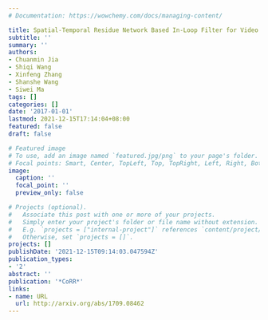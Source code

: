 ```yaml
---
# Documentation: https://wowchemy.com/docs/managing-content/

title: Spatial-Temporal Residue Network Based In-Loop Filter for Video Coding
subtitle: ''
summary: ''
authors:
- Chuanmin Jia
- Shiqi Wang
- Xinfeng Zhang
- Shanshe Wang
- Siwei Ma
tags: []
categories: []
date: '2017-01-01'
lastmod: 2021-12-15T17:14:04+08:00
featured: false
draft: false

# Featured image
# To use, add an image named `featured.jpg/png` to your page's folder.
# Focal points: Smart, Center, TopLeft, Top, TopRight, Left, Right, BottomLeft, Bottom, BottomRight.
image:
  caption: ''
  focal_point: ''
  preview_only: false

# Projects (optional).
#   Associate this post with one or more of your projects.
#   Simply enter your project's folder or file name without extension.
#   E.g. `projects = ["internal-project"]` references `content/project/deep-learning/index.md`.
#   Otherwise, set `projects = []`.
projects: []
publishDate: '2021-12-15T09:14:03.047594Z'
publication_types:
- '2'
abstract: ''
publication: '*CoRR*'
links:
- name: URL
  url: http://arxiv.org/abs/1709.08462
---
```

